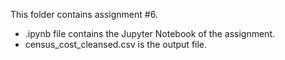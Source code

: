 This folder contains assignment #6.
- .ipynb file contains the Jupyter Notebook of the assignment.
- census_cost_cleansed.csv is the output file.
